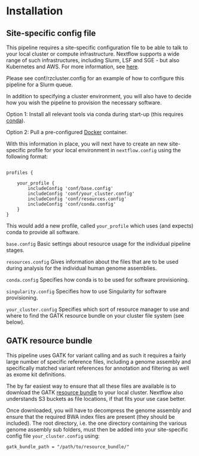 # Installation

## Site-specific config file

This pipeline requires a site-specific configuration file to be able to talk to your local cluster or compute infrastructure. Nextflow supports a wide
range of such infrastructures, including Slurm, LSF and SGE - but also Kubernetes and AWS. For more information, see [here](https://www.nextflow.io/docs/latest/executor.html).

Please see conf/rzcluster.config for an example of how to configure this pipeline for a Slurm queue.

In addition to specifying a cluster environment, you will also have to decide how you wish the pipeline to provision the necessary software.

Option 1: Install all relevant tools via conda during start-up (this requires [conda](https://anaconda.org/)). 

Option 2: Pull a pre-configured [Docker](https://cloud.docker.com/u/ikmb/repository/docker/ikmb/exome-seq) container. 


With this information in place, you will next have to create an new site-specific profile for your local environment in `nextflow.config` using the following format:

```

profiles {
	
	your_profile {
		includeConfig 'conf/base.config'
		includeConfig 'conf/your_cluster.config'
		includeConfig 'conf/resources.config'
		includeConfig 'conf/conda.config'
	}
}

```

This would add a new profile, called `your_profile` which uses (and expects) conda to provide all software. 

`base.config` Basic settings about resource usage for the individual pipeline stages. 

`resources.config` Gives information about the files that are to be used during analysis for the individual human genome assemblies. 

`conda.config` Specifies how conda is to be used for software provisioning. 

`singularity.config` Specifies how to use Singularity for software provisioning.

`your_cluster.config` Specifies which sort of resource manager to use and where to find the GATK resource bundle on your cluster file system (see below).

## GATK resource bundle

This pipeline uses GATK for variant calling and as such it requires a fairly large number of specific reference files, including a genome assembly and specifically matched variant references for annotation and filtering as well as exome kit definitions. 

The by far easiest way to ensure that all these files are available is to download the GATK [resource bundle](https://software.broadinstitute.org/gatk/download/bundle) to your local cluster. 
Nextflow also understands S3 buckets as file locations, if that fits your use case better. 

Once downloaded, you will have to decompress the genome assembly and ensure that the required BWA index files are present (they should be included). The root directory, i.e. the one directory containing the various genome assembly sub folders, must then be added into your site-specific config file `your_cluster.config` using:

`gatk_bundle_path = "/path/to/resource_bundle/" `

